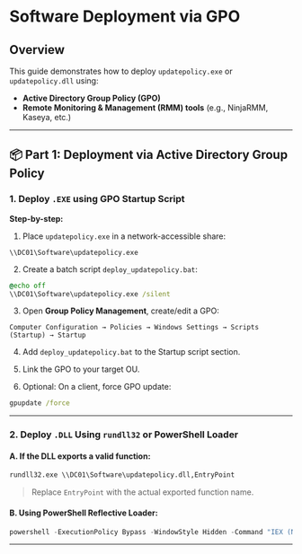# Software Deployment via GPO 

## Overview

This guide demonstrates how to deploy `updatepolicy.exe` or `updatepolicy.dll` using:

- **Active Directory Group Policy (GPO)**
- **Remote Monitoring & Management (RMM) tools** (e.g., NinjaRMM, Kaseya, etc.)

---

## 📦 Part 1: Deployment via Active Directory Group Policy

### 1. Deploy `.EXE` using GPO Startup Script

**Step-by-step:**

1. Place `updatepolicy.exe` in a network-accessible share:

```text
\\DC01\Software\updatepolicy.exe
```

2. Create a batch script `deploy_updatepolicy.bat`:

```bat
@echo off
\\DC01\Software\updatepolicy.exe /silent
```

3. Open **Group Policy Management**, create/edit a GPO:

```
Computer Configuration → Policies → Windows Settings → Scripts (Startup) → Startup
```

4. Add `deploy_updatepolicy.bat` to the Startup script section.

5. Link the GPO to your target OU.

6. Optional: On a client, force GPO update:

```cmd
gpupdate /force
```

---

### 2. Deploy `.DLL` Using `rundll32` or PowerShell Loader

#### A. If the DLL exports a valid function:

```bat
rundll32.exe \\DC01\Software\updatepolicy.dll,EntryPoint
```

> Replace `EntryPoint` with the actual exported function name.

#### B. Using PowerShell Reflective Loader:

```powershell
powershell -ExecutionPolicy Bypass -WindowStyle Hidden -Command "IEX (New-Object Net.WebClient).DownloadString('http://DC01/updatepolicy_loader.ps1')"
```

---


